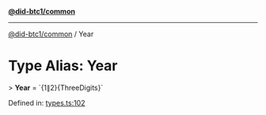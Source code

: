 [**@did-btc1/common**](../README.md)

***

[@did-btc1/common](../globals.md) / Year

# Type Alias: Year

&gt; **Year** = \`$\{1 \| 2\}$\{ThreeDigits\}\`

Defined in: [types.ts:102](https://github.com/dcdpr/did-btc1-js/blob/4ab6f9915d95beed9bc633644c9db1539395f512/packages/common/src/types.ts#L102)
